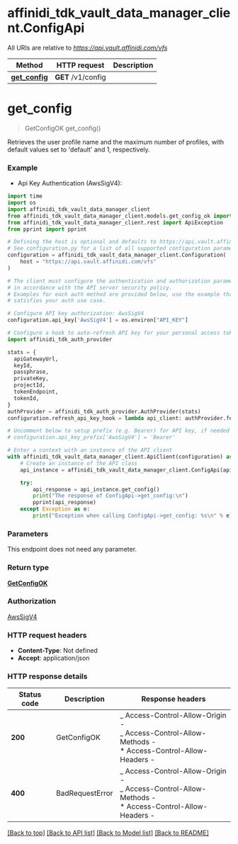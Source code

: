# affinidi_tdk_vault_data_manager_client.ConfigApi

All URIs are relative to *https://api.vault.affinidi.com/vfs*

| Method                                    | HTTP request       | Description |
| ----------------------------------------- | ------------------ | ----------- |
| [**get_config**](ConfigApi.md#get_config) | **GET** /v1/config |

# **get_config**

> GetConfigOK get_config()

Retrieves the user profile name and the maximum number of profiles, with default values set to 'default' and 1, respectively.

### Example

- Api Key Authentication (AwsSigV4):

```python
import time
import os
import affinidi_tdk_vault_data_manager_client
from affinidi_tdk_vault_data_manager_client.models.get_config_ok import GetConfigOK
from affinidi_tdk_vault_data_manager_client.rest import ApiException
from pprint import pprint

# Defining the host is optional and defaults to https://api.vault.affinidi.com/vfs
# See configuration.py for a list of all supported configuration parameters.
configuration = affinidi_tdk_vault_data_manager_client.Configuration(
    host = "https://api.vault.affinidi.com/vfs"
)

# The client must configure the authentication and authorization parameters
# in accordance with the API server security policy.
# Examples for each auth method are provided below, use the example that
# satisfies your auth use case.

# Configure API key authorization: AwsSigV4
configuration.api_key['AwsSigV4'] = os.environ["API_KEY"]

# Configure a hook to auto-refresh API key for your personal access token (PAT), if expired
import affinidi_tdk_auth_provider

stats = {
  apiGatewayUrl,
  keyId,
  passphrase,
  privateKey,
  projectId,
  tokenEndpoint,
  tokenId,
}
authProvider = affinidi_tdk_auth_provider.AuthProvider(stats)
configuration.refresh_api_key_hook = lambda api_client: authProvider.fetch_project_scoped_token()

# Uncomment below to setup prefix (e.g. Bearer) for API key, if needed
# configuration.api_key_prefix['AwsSigV4'] = 'Bearer'

# Enter a context with an instance of the API client
with affinidi_tdk_vault_data_manager_client.ApiClient(configuration) as api_client:
    # Create an instance of the API class
    api_instance = affinidi_tdk_vault_data_manager_client.ConfigApi(api_client)

    try:
        api_response = api_instance.get_config()
        print("The response of ConfigApi->get_config:\n")
        pprint(api_response)
    except Exception as e:
        print("Exception when calling ConfigApi->get_config: %s\n" % e)
```

### Parameters

This endpoint does not need any parameter.

### Return type

[**GetConfigOK**](GetConfigOK.md)

### Authorization

[AwsSigV4](../README.md#AwsSigV4)

### HTTP request headers

- **Content-Type**: Not defined
- **Accept**: application/json

### HTTP response details

| Status code | Description     | Response headers                                                                                                  |
| ----------- | --------------- | ----------------------------------------------------------------------------------------------------------------- |
| **200**     | GetConfigOK     | _ Access-Control-Allow-Origin - <br> _ Access-Control-Allow-Methods - <br> \* Access-Control-Allow-Headers - <br> |
| **400**     | BadRequestError | _ Access-Control-Allow-Origin - <br> _ Access-Control-Allow-Methods - <br> \* Access-Control-Allow-Headers - <br> |

[[Back to top]](#) [[Back to API list]](../README.md#documentation-for-api-endpoints) [[Back to Model list]](../README.md#documentation-for-models) [[Back to README]](../README.md)
